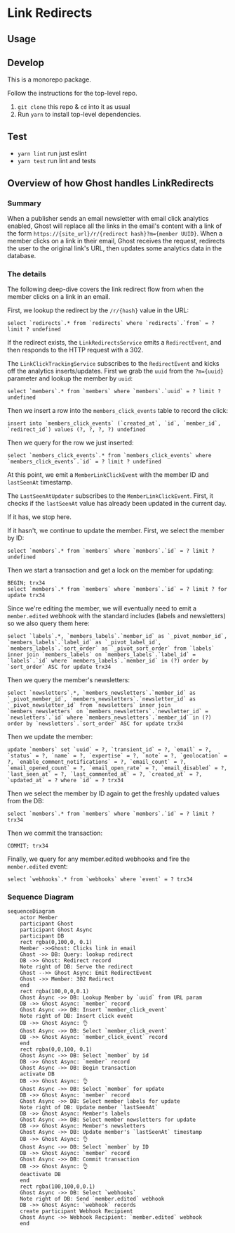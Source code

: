 # Link Redirects


## Usage


## Develop

This is a monorepo package.

Follow the instructions for the top-level repo.
1. `git clone` this repo & `cd` into it as usual
2. Run `yarn` to install top-level dependencies.



## Test

- `yarn lint` run just eslint
- `yarn test` run lint and tests

## Overview of how Ghost handles LinkRedirects
### Summary
When a publisher sends an email newsletter with email click analytics enabled, Ghost will replace all the links in the email's content with a link of the form `https://{site_url}/r/{redirect hash}?m={member UUID}`. When a member clicks on a link in their email, Ghost receives the request, redirects the user to the original link's URL, then updates some analytics data in the database.

### The details
The following deep-dive covers the link redirect flow from when the member clicks on a link in an email.

First, we lookup the redirect by the `/r/{hash}` value in the URL:
```
select `redirects`.* from `redirects` where `redirects`.`from` = ? limit ? undefined
```

If the redirect exists, the `LinkRedirectsService` emits a `RedirectEvent`, and then responds to the HTTP request with a 302. 

The `LinkClickTrackingService` subscribes to the `RedirectEvent` and kicks off the analytics inserts/updates. First we grab the `uuid` from the `?m={uuid}` parameter and lookup the member by `uuid`:
```
select `members`.* from `members` where `members`.`uuid` = ? limit ? undefined
```

Then we insert a row into the `members_click_events` table to record the click:
```
insert into `members_click_events` (`created_at`, `id`, `member_id`, `redirect_id`) values (?, ?, ?, ?) undefined
```

Then we query for the row we just inserted:
```
select `members_click_events`.* from `members_click_events` where `members_click_events`.`id` = ? limit ? undefined
```

At this point, we emit a `MemberLinkClickEvent` with the member ID and `lastSeenAt` timestamp. 

The `LastSeenAtUpdater` subscribes to the `MemberLinkClickEvent`. First, it checks if the `lastSeenAt` value has already been updated in the current day. 

If it has, we stop here. 

If it hasn't, we continue to update the member. First, we select the member by ID:
```
select `members`.* from `members` where `members`.`id` = ? limit ? undefined
```

Then we start a transaction and get a lock on the member for updating:
```
BEGIN; trx34
select `members`.* from `members` where `members`.`id` = ? limit ? for update trx34
```

Since we're editing the member, we will eventually need to emit a `member.edited` webhook with the standard includes (labels and newsletters) so we also query them here:
```
select `labels`.*, `members_labels`.`member_id` as `_pivot_member_id`, `members_labels`.`label_id` as `_pivot_label_id`, `members_labels`.`sort_order` as `_pivot_sort_order` from `labels` inner join `members_labels` on `members_labels`.`label_id` = `labels`.`id` where `members_labels`.`member_id` in (?) order by `sort_order` ASC for update trx34
```

Then we query the member's newsletters:
```
select `newsletters`.*, `members_newsletters`.`member_id` as `_pivot_member_id`, `members_newsletters`.`newsletter_id` as `_pivot_newsletter_id` from `newsletters` inner join `members_newsletters` on `members_newsletters`.`newsletter_id` = `newsletters`.`id` where `members_newsletters`.`member_id` in (?) order by `newsletters`.`sort_order` ASC for update trx34
```

Then we update the member:
```
update `members` set `uuid` = ?, `transient_id` = ?, `email` = ?, `status` = ?, `name` = ?, `expertise` = ?, `note` = ?, `geolocation` = ?, `enable_comment_notifications` = ?, `email_count` = ?, `email_opened_count` = ?, `email_open_rate` = ?, `email_disabled` = ?, `last_seen_at` = ?, `last_commented_at` = ?, `created_at` = ?, `updated_at` = ? where `id` = ? trx34
```

Then we select the member by ID again to get the freshly updated values from the DB:
```
select `members`.* from `members` where `members`.`id` = ? limit ? trx34
```

Then we commit the transaction:
```
COMMIT; trx34
```

Finally, we query for any member.edited webhooks and fire the `member.edited` event:
```
select `webhooks`.* from `webhooks` where `event` = ? trx34
```


### Sequence Diagram
```mermaid
sequenceDiagram
    actor Member
    participant Ghost
    participant Ghost Async
    participant DB
    rect rgba(0,100,0, 0.1)
    Member ->>Ghost: Clicks link in email
    Ghost ->> DB: Query: lookup redirect
    DB ->> Ghost: Redirect record
    Note right of DB: Serve the redirect
    Ghost -->> Ghost Async: Emit RedirectEvent
    Ghost ->> Member: 302 Redirect
    end
    rect rgba(100,0,0,0.1)
    Ghost Async ->> DB: Lookup Member by `uuid` from URL param
    DB ->> Ghost Async: `member` record
    Ghost Async ->> DB: Insert `member_click_event`
    Note right of DB: Insert click event
    DB ->> Ghost Async: 👌
    Ghost Async ->> DB: Select `member_click_event`
    DB ->> Ghost Async: `member_click_event` record
    end
    rect rgba(0,0,100, 0.1)
    Ghost Async ->> DB: Select `member` by id
    DB ->> Ghost Async: `member` record
    Ghost Async ->> DB: Begin transaction 
    activate DB
    DB ->> Ghost Async: 👌
    Ghost Async ->> DB: Select `member` for update
    DB ->> Ghost Async: `member` record
    Ghost Async ->> DB: Select member labels for update
    Note right of DB: Update member `lastSeenAt`
    DB ->> Ghost Async: Member's labels
    Ghost Async ->> DB: Select member newsletters for update
    DB ->> Ghost Async: Member's newsletters
    Ghost Async ->> DB: Update member's `lastSeenAt` timestamp
    DB ->> Ghost Async: 👌
    Ghost Async ->> DB: Select `member` by ID
    DB ->> Ghost Async: `member` record
    Ghost Async ->> DB: Commit transaction
    DB ->> Ghost Async: 👌
    deactivate DB
    end
    rect rgba(100,100,0,0.1)
    Ghost Async ->> DB: Select `webhooks`
    Note right of DB: Send `member.edited` webhook 
    DB ->> Ghost Async: `webhook` records
    create participant Webhook Recipient
    Ghost Async ->> Webhook Recipient: `member.edited` webhook
    end
```